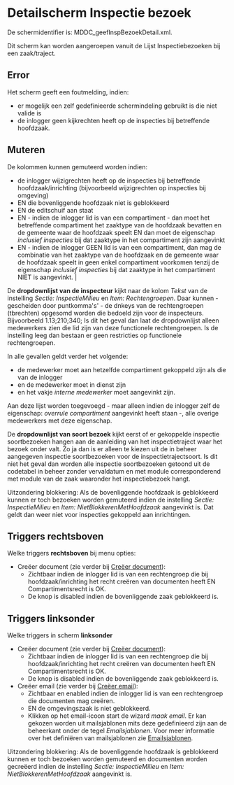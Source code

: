 # Detailscherm Inspectie bezoek

De schermidentifier is: MDDC_geefInspBezoekDetail.xml.

Dit scherm kan worden aangeroepen vanuit de Lijst Inspectiebezoeken bij een zaak/traject.

## Error

Het scherm geeft een foutmelding, indien:

* er mogelijk een zelf gedefinieerde schermindeling gebruikt is die niet valide is
* de inlogger geen kijkrechten heeft op de inspecties bij betreffende hoofdzaak.

## Muteren

De kolommen kunnen gemuteerd worden indien:

* de inlogger wijzigrechten heeft op de inspecties bij betreffende hoofdzaak/inrichting (bijvoorbeeld wijzigrechten op inspecties bij omgeving)
* EN die bovenliggende hoofdzaak niet is geblokkeerd
* EN de editschuif aan staat
* EN - indien de inlogger lid is van een compartiment - dan moet het betreffende compartiment het zaaktype van de hoofdzaak bevatten en de gemeente waar de hoofdzaak speelt EN dan moet de eigenschap *inclusief inspecties* bij dat zaaktype in het compartiment zijn aangevinkt
* EN - indien de inlogger GEEN lid is van een compartiment, dan mag de combinatie van het zaaktype van de hoofdzaak en de gemeente waar de hoofdzaak speelt in geen enkel compartiment voorkomen tenzij de eigenschap *inclusief inspecties* bij dat zaaktype in het compartiment NIET is aangevinkt. |

De **dropdownlijst van de inspecteur** kijkt naar de kolom *Tekst* van de instelling *Sectie: InspectieMilieu* en *Item: Rechtengroepen*. Daar kunnen - gescheiden door puntkomma's' - de dnkeys van de rechtengroepen (tbrechten) opgesomd worden die bedoeld zijn voor de inspecteurs. Bijvoorbeeld 1.13;210;340;
Is dit het geval dan laat de dropdownlijst alleen medewerkers zien die lid zijn van deze functionele rechtengroepen. Is de instelling leeg dan bestaan er geen restricties op functionele rechtengroepen.

In alle gevallen geldt verder het volgende:

* de medewerker moet aan hetzelfde compartiment gekoppeld zijn als die van de inlogger
* en de medewerker moet in dienst zijn
* en het vakje *interne medewerker* moet aangevinkt zijn.

Aan deze lijst worden toegevoegd - maar alleen indien de inlogger zelf de eigenschap: *overrule compartiment* aangevinkt heeft staan -, alle overige medewerkers met deze eigenschap.

De **dropdownlijst van soort bezoek** kijkt eerst of er gekoppelde inspectie soortbezoeken hangen aan de aanleiding van het inspectietraject waar het bezoek onder valt. Zo ja dan is er alleen te kiezen uit de in beheer aangegeven inspectie soortbezoeken voor de inspectietrajectsoort. Is dit niet het geval dan worden alle inspectie soortbezoeken getoond uit de codetabel in beheer zonder vervaldatum en met module corresponderend met module van de zaak waaronder het inspectiebezoek hangt.

Uitzondering blokkering: Als de bovenliggende hoofdzaak is geblokkeerd kunnen er toch bezoeken worden gemuteerd indien de instelling *Sectie: InspectieMilieu* en *Item: NietBlokkerenMetHoofdzaak* aangevinkt is. Dat geldt dan weer niet voor inspecties gekoppeld aan inrichtingen.

## Triggers rechtsboven

Welke triggers **rechtsboven** bij menu opties:

* Creëer document (zie verder bij [Creëer document](/docs/probleemoplossing/programmablokken/creeer_document.md)):
  * Zichtbaar indien de inlogger lid is van een rechtengroep die bij hoofdzaak/inrichting het recht creëren van documenten heeft EN Compartimentsrecht is OK.
  * De knop is disabled indien de bovenliggende zaak geblokkeerd is.

## Triggers linksonder

Welke triggers in scherm **linksonder**

* Creëer document (zie verder bij [Creëer document](/docs/probleemoplossing/programmablokken/creeer_document.md)):
  * Zichtbaar indien de inlogger lid is van een rechtengroep die bij hoofdzaak/inrichting het recht creëren van documenten heeft EN Compartimentsrecht is OK.
  * De knop is disabled indien de bovenliggende zaak geblokkeerd is.
* Creëer email (zie verder bij [Creëer email](/docs/probleemoplossing/programmablokken/creeer_email.md)):
  * Zichtbaar en enabled indien de inlogger lid is van een rechtengroep die documenten mag creëren.
  * EN de omgevingszaak is niet geblokkeerd.
  * Klikken op het email-icoon start de wizard *maak email*. Er kan gekozen worden uit mailsjablonen mits deze gedefinieerd zijn aan de beheerkant onder de tegel *Emailsjablonen*. Voor meer informatie over het definiëren van mailsjablonen zie [Emailsjablonen](/docs/instellen_inrichten/emailsjablonen.md).

Uitzondering blokkering: Als de bovenliggende hoofdzaak is geblokkeerd kunnen er toch bezoeken worden gemuteerd en documenten worden gecreëerd indien de instelling *Sectie: InspectieMilieu* en *Item: NietBlokkerenMetHoofdzaak* aangevinkt is.
